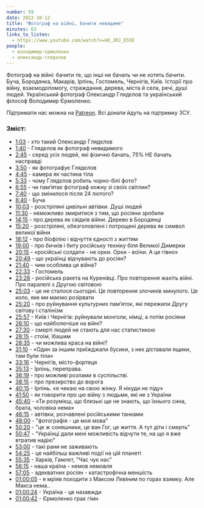 ```yaml
---
number: 59
date: 2022-10-12
title: "Фотограф на війні, бачити невидиме"
minutes: 63
links_to_listen:
  - https://www.youtube.com/watch?v=kD_JRJ_E55E
people:
  - володимир-єрмоленко
  - олександр-глядєлов
---
```


Фотограф на війні: бачити те, що інші не бачать чи не хотять бачити. Буча,
Бородянка, Макарів, Ірпінь, Гостомель, Чернігів, Київ. Історії про війну,
взаємодопомогу, страждання, дерева, міста й села, речі, душі людей.
Український фотограф Олександр Глядєлов та український філософ Володимир
Єрмоленко.

Підтримати нас можна на [Patreon][48]. Всі донати йдуть на підтримку ЗСУ.

### Зміст:

- [1:03][1] \- хто такий Олександр Глядєлов
- [1:40][2] \- Глядєлов як фотограф невидимого
- [2:45][3] \- серед усіх людей, які фізично бачать, 75% НЕ бачать насправді
- [3:50][4] \- як фотографує Глядєлов
- [4:45][5] \- камера як частина тіла
- [5:33][6] \- чому Глядєлов робить чорно-білі фото?
- [6:55][7] \- чи пам’ятає фотограф кожну зі своїх світлин?
- [7:40][8] \- що змінилося після 24 лютого?
- [8:40][9] \- Буча
- [10:03][10] \- розстріляні цивільні автівки. Душі людей
- [11:30][11] \- неможливо змиритися з тим, що росіяни зробили
- [14:15][12] \- про дерева як свідків війни. Дерево в Бородянці
- [15:20][13] \- розстріляні, обезголовлені і потрощені дерева як символ великої війни
- [18:12][14] \- про біофілію і відчуття єдності з життям
- [19:00][15] \- про бичків і биту російську техніку біля Великої Димерки
- [20:15][16] \- «російські солдати \- не орки. Орки \- воїни. А це гівно»
- [20:49][17] \- що українці відчувають до росіян?
- [21:40][18] \- чим особлива ця війна?
- [22:33][19] \- Гостомель
- [23:28][20] \- російська ракета на Куренівці. Про повторення жахіть війні. Про паралелі з Другою світовою
- [25:03][21] \- це не сталося сьогодні. Це повторення злочинів минулого. Це коло, яке ми маємо розірвати
- [25:20][22] \- про руйнування культурних пам’яток, які пережили Другу світову і сталінізм
- [25:57][23] \- Київ і Чернігів: руйнували монголи, німці, а потім росіяни
- [26:10][24] \- що найболючіше на війні?
- [27:30][25] \- смерті людей не стають для нас статистикою
- [28:15][26] \- стоїм, їбашим
- [28:35][27] \- чи можлива краса на війні?
- [31:10][28] \- «Один за іншим приїжджали бусики, з них діставали ящики, там були тіла»
- [33:16][29] \- Чернігів, місто-фортеця
- [35:13][30] \- Ірпінь, переправа.
- [36:19][31] \- про можливі розлами в суспільстві.
- [38:15][32] \- про презирство до ворога
- [40:15][33] \- Ірпінь. «я чекаю на свою жінку. Я нікуди не піду»
- [41:50][34] \- як говорити про цю війну з людьми, які не з України
- [45:40][35] \- «Ти розумієш, що близькі ще не знають, що їхнього сина, брата, чоловіка нема»
- [46:15][36] \- автівки, розчавлені російськими танками
- [48:00][37] \- "фотографія \- це моя мова"
- [50:20][38] \- "це ж соняшники, це ван Гог, це життя. А тут діти і смерть"
- [50:47][39] \- "Українці дали мені можливість відчути те, на що я вже втратив надію"
- [53:00][40] \- такі рани не заживають
- [54:25][41] \- це найбільш важливі події на цій планеті
- [55:35][42] \- Харків, Гамлет, "Час чує нас"
- [56:15][43] \- наша країна \- немов немовля
- [57:05][44] \- адекватних росіян \- катастрофічна меншість
- [01:00:05][45] \- я мріяв походити з Максом Левіним по горах взимку. Але Макса нема..
- [01:00:24][46] \- Україна \- це назавжди
- [01:00:42][47] \- Єрмоленко грає гімн

[1]: https://www.youtube.com/watch?v=kD_JRJ_E55E&t=63s
[2]: https://www.youtube.com/watch?v=kD_JRJ_E55E&t=100s
[3]: https://www.youtube.com/watch?v=kD_JRJ_E55E&t=165s
[4]: https://www.youtube.com/watch?v=kD_JRJ_E55E&t=230s
[5]: https://www.youtube.com/watch?v=kD_JRJ_E55E&t=285s
[6]: https://www.youtube.com/watch?v=kD_JRJ_E55E&t=333s
[7]: https://www.youtube.com/watch?v=kD_JRJ_E55E&t=415s
[8]: https://www.youtube.com/watch?v=kD_JRJ_E55E&t=460s
[9]: https://www.youtube.com/watch?v=kD_JRJ_E55E&t=520s
[10]: https://www.youtube.com/watch?v=kD_JRJ_E55E&t=603s
[11]: https://www.youtube.com/watch?v=kD_JRJ_E55E&t=690s
[12]: https://www.youtube.com/watch?v=kD_JRJ_E55E&t=855s
[13]: https://www.youtube.com/watch?v=kD_JRJ_E55E&t=920s
[14]: https://www.youtube.com/watch?v=kD_JRJ_E55E&t=1092s
[15]: https://www.youtube.com/watch?v=kD_JRJ_E55E&t=1140s
[16]: https://www.youtube.com/watch?v=kD_JRJ_E55E&t=1215s
[17]: https://www.youtube.com/watch?v=kD_JRJ_E55E&t=1249s
[18]: https://www.youtube.com/watch?v=kD_JRJ_E55E&t=1300s
[19]: https://www.youtube.com/watch?v=kD_JRJ_E55E&t=1353s
[20]: https://www.youtube.com/watch?v=kD_JRJ_E55E&t=1408s
[21]: https://www.youtube.com/watch?v=kD_JRJ_E55E&t=1503s
[22]: https://www.youtube.com/watch?v=kD_JRJ_E55E&t=1520s
[23]: https://www.youtube.com/watch?v=kD_JRJ_E55E&t=1557s
[24]: https://www.youtube.com/watch?v=kD_JRJ_E55E&t=1570s
[25]: https://www.youtube.com/watch?v=kD_JRJ_E55E&t=1650s
[26]: https://www.youtube.com/watch?v=kD_JRJ_E55E&t=1695s
[27]: https://www.youtube.com/watch?v=kD_JRJ_E55E&t=1715s
[28]: https://www.youtube.com/watch?v=kD_JRJ_E55E&t=1870s
[29]: https://www.youtube.com/watch?v=kD_JRJ_E55E&t=1996s
[30]: https://www.youtube.com/watch?v=kD_JRJ_E55E&t=2113s
[31]: https://www.youtube.com/watch?v=kD_JRJ_E55E&t=2179s
[32]: https://www.youtube.com/watch?v=kD_JRJ_E55E&t=2295s
[33]: https://www.youtube.com/watch?v=kD_JRJ_E55E&t=2415s
[34]: https://www.youtube.com/watch?v=kD_JRJ_E55E&t=2510s
[35]: https://www.youtube.com/watch?v=kD_JRJ_E55E&t=2740s
[36]: https://www.youtube.com/watch?v=kD_JRJ_E55E&t=2775s
[37]: https://www.youtube.com/watch?v=kD_JRJ_E55E&t=2880s
[38]: https://www.youtube.com/watch?v=kD_JRJ_E55E&t=3020s
[39]: https://www.youtube.com/watch?v=kD_JRJ_E55E&t=3047s
[40]: https://www.youtube.com/watch?v=kD_JRJ_E55E&t=3180s
[41]: https://www.youtube.com/watch?v=kD_JRJ_E55E&t=3265s
[42]: https://www.youtube.com/watch?v=kD_JRJ_E55E&t=3335s
[43]: https://www.youtube.com/watch?v=kD_JRJ_E55E&t=3375s
[44]: https://www.youtube.com/watch?v=kD_JRJ_E55E&t=3425s
[45]: https://www.youtube.com/watch?v=kD_JRJ_E55E&t=3605s
[46]: https://www.youtube.com/watch?v=kD_JRJ_E55E&t=3624s
[47]: https://www.youtube.com/watch?v=kD_JRJ_E55E&t=3642s
[48]: https://patreon.com/kultpodcast
